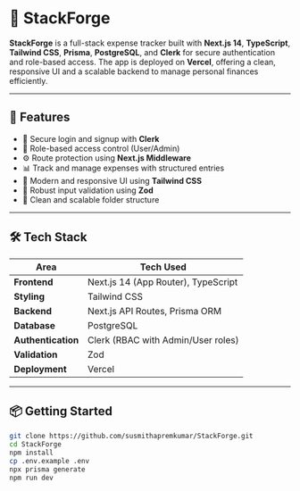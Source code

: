 # 🚀 StackForge

**StackForge** is a full-stack expense tracker built with **Next.js 14**, **TypeScript**, **Tailwind CSS**, **Prisma**, **PostgreSQL**, and **Clerk** for secure authentication and role-based access. The app is deployed on **Vercel**, offering a clean, responsive UI and a scalable backend to manage personal finances efficiently.

---

## 🔧 Features

- 🔐 Secure login and signup with **Clerk**
- 👤 Role-based access control (User/Admin)
- ⚙️ Route protection using **Next.js Middleware**
- 📊 Track and manage expenses with structured entries
- 💅 Modern and responsive UI using **Tailwind CSS**
- 🧪 Robust input validation using **Zod**
- 📁 Clean and scalable folder structure

---

## 🛠 Tech Stack

| Area             | Tech Used                                  |
|------------------|--------------------------------------------|
| **Frontend**     | Next.js 14 (App Router), TypeScript        |
| **Styling**      | Tailwind CSS                               |
| **Backend**      | Next.js API Routes, Prisma ORM             |
| **Database**     | PostgreSQL                                 |
| **Authentication** | Clerk (RBAC with Admin/User roles)      |
| **Validation**   | Zod                                        |
| **Deployment**   | Vercel                                     |

---

## 📦 Getting Started

```bash
git clone https://github.com/susmithapremkumar/StackForge.git
cd StackForge
npm install
cp .env.example .env
npx prisma generate
npm run dev
